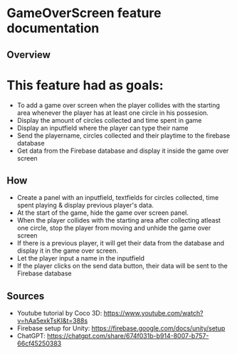 # GameOverScreen feature documentation

## Overview
# This feature had as goals:
- To add a game over screen when the player collides with the starting area whenever the player has at least one circle in his possesion.
- Display the amount of circles collected and time spent in game
- Display an inputfield where the player can type their name
- Send the playername, circles collected and their playtime to the firebase database
- Get data from the Firebase database and display it inside the game over screen

## How
- Create a panel with an inputfield, textfields for circles collected, time spent playing & display previous player's data.
- At the start of the game, hide the game over screen panel. 
- When the player collides with the starting area after collecting atleast one circle, stop the player from moving and unhide the game over screen
- If there is a previous player, it will get their data from the database and display it in the game over screen.
- Let the player input a name in the inputfield
- If the player clicks on the send data button, their data will be sent to the Firebase database

## Sources
- Youtube tutorial by Coco 3D: https://www.youtube.com/watch?v=hAa5exkTsKI&t=388s
- Firebase setup for Unity: https://firebase.google.com/docs/unity/setup 
- ChatGPT: https://chatgpt.com/share/674f031b-b914-8007-b757-66cf45250383